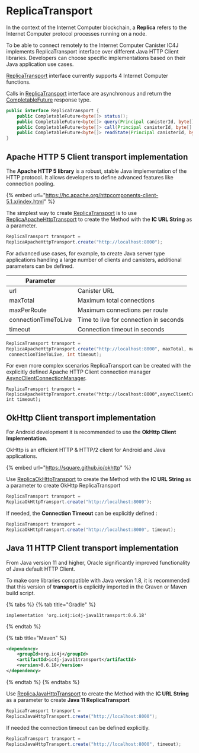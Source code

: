 # ReplicaTransport

In the context of the Internet Computer blockchain, a **Replica** refers to the Internet Computer protocol processes running on a node.

To be able to connect remotely to the Internet Computer Canister IC4J implements ReplicaTransport interface over different Java HTTP Client libraries. Developers can choose specific implementations based on their Java application use cases.

[ReplicaTransport](https://github.com/ic4j/ic4j-agent/blob/master/src/main/java/org/ic4j/agent/ReplicaTransport.java) interface currently supports 4 Internet Computer functions.&#x20;

Calls in [ReplicaTransport](https://github.com/ic4j/ic4j-agent/blob/master/src/main/java/org/ic4j/agent/ReplicaTransport.java) interface are asynchronous and return the [CompletableFuture](https://docs.oracle.com/javase/8/docs/api/java/util/concurrent/CompletableFuture.html) response type.

```java
public interface ReplicaTransport {
    public CompletableFuture<byte[]> status();
    public CompletableFuture<byte[]> query(Principal canisterId, byte[] envelope);
    public CompletableFuture<byte[]> call(Principal canisterId, byte[] envelope, RequestId requestId);
    public CompletableFuture<byte[]> readState(Principal canisterId, byte[] envelope);
}
```

## Apache HTTP 5 Client transport implementation

The **Apache HTTP 5 library** is a robust, stable Java implementation of the HTTP protocol. It allows developers to define advanced features like connection pooling.

{% embed url="https://hc.apache.org/httpcomponents-client-5.1.x/index.html" %}

The simplest way to create [ReplicaTransport](https://github.com/ic4j/ic4j-agent/blob/master/src/main/java/org/ic4j/agent/ReplicaTransport.java) is to use [ReplicaApacheHttpTransport](https://github.com/ic4j/ic4j-agent/blob/master/src/main/java/org/ic4j/agent/http/ReplicaApacheHttpTransport.java) to create the Method with the **IC URL String** as a parameter.&#x20;

```java
ReplicaTransport transport = 
ReplicaApacheHttpTransport.create("http://localhost:8000");
```

For advanced use cases, for example, to create Java server type applications handling a large number of clients and canisters, additional parameters can be defined.

| Parameter            |                                        |
| -------------------- | -------------------------------------- |
| url                  | Canister URL                           |
| maxTotal             | Maximum total connections              |
| maxPerRoute          | Maximum connections per route          |
| connectionTimeToLive | Time to live for connection in seconds |
| timeout              | Connection timeout in seconds          |

```java
ReplicaTransport transport = 
ReplicaApacheHttpTransport.create("http://localhost:8000", maxTotal, maxPerRoute,
 connectionTimeToLive, int timeout);
```

For even more complex scenarios ReplicaTransport can be created with the explicitly defined Apache HTTP Client connection manager [AsyncClientConnectionManager](https://hc.apache.org/httpcomponents-client-5.1.x/current/httpclient5/apidocs/org/apache/hc/client5/http/nio/AsyncClientConnectionManager.html).

```
ReplicaTransport transport = 
ReplicaApacheHttpTransport.create("http://localhost:8000",asyncClientConnectionManager, int timeout);
```

## OkHttp Client transport implementation

For Android development it is recommended to use the **OkHttp Client Implementation**.&#x20;

OkHttp is an efficient HTTP & HTTP/2 client for Android and Java applications.

{% embed url="https://square.github.io/okhttp" %}

Use [ReplicaOkHttpTransport](https://github.com/ic4j/ic4j-agent/blob/master/src/main/java/org/ic4j/agent/http/ReplicaOkHttpTransport.java) to create the Method with the **IC URL String** as a parameter to create OkHttp ReplicaTransport

```java
ReplicaTransport transport = 
ReplicaOkHttpTransport.create("http://localhost:8000");
```

If needed, the **Connection Timeout** can be explicitly defined : &#x20;

```java
ReplicaTransport transport = 
ReplicaOkHttpTransport.create("http://localhost:8000", timeout);
```

## Java 11 HTTP Client transport implementation

From Java version 11 and higher, Oracle significantly improved functionality of Java default HTTP Client.&#x20;

To make core libraries compatible with Java version 1.8, it is recommended that this version of **transport**  is explicitly imported in the Graven or Maven build script.&#x20;

{% tabs %}
{% tab title="Gradle" %}
```
implementation 'org.ic4j:ic4j-java11transport:0.6.18'
```
{% endtab %}

{% tab title="Maven" %}
```xml
<dependency>
    <groupId>org.ic4j</groupId>
    <artifactId>ic4j-java11transport</artifactId>
    <version>0.6.18</version>
</dependency>
```
{% endtab %}
{% endtabs %}

Use [ReplicaJavaHttpTransport](https://github.com/ic4j/ic4j-java11transport/blob/master/src/main/java/org/ic4j/agent/http/ReplicaJavaHttpTransport.java) to create the Method with the **IC URL String** as a parameter to create **Java 11 ReplicaTransport**

```java
ReplicaTransport transport = 
ReplicaJavaHttpTransport.create("http://localhost:8000");
```

If needed the connection timeout can be defined explicitly.

```java
ReplicaTransport transport = 
ReplicaJavaHttpTransport.create("http://localhost:8000", timeout);
```

###

